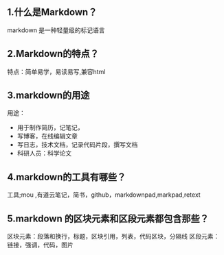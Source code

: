 ## 1.什么是Markdown？
markdown 是一种轻量级的标记语言
## 2.Markdown的特点？
特点：简单易学，易读易写,兼容html
## 3.markdown的用途
用途：
* 用于制作简历，记笔记，
* 写博客，在线编辑文章
* 写日志，技术文档，记录代码片段，撰写文档
* 科研人员：科学论文
## 4.markdown的工具有哪些？
工具;mou ,有道云笔记，简书，github，markdownpad,markpad,retext
## 5.markdown 的区块元素和区段元素都包含那些？
区块元素：段落和换行，标题，区块引用，列表，代码区块，分隔线
区段元素：链接，强调，代码，图片
